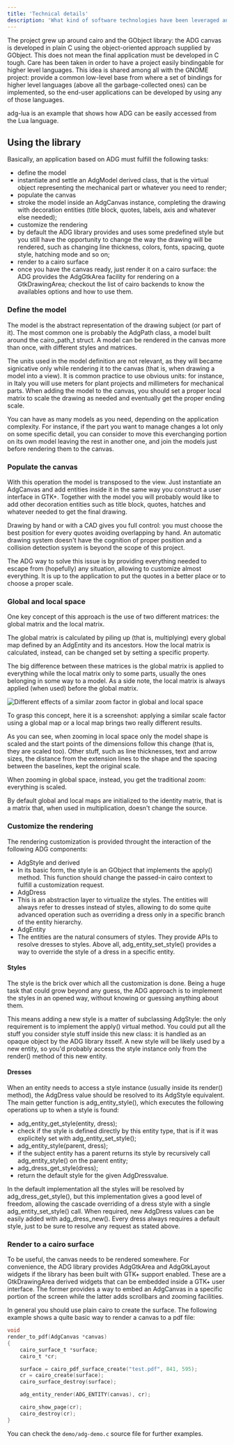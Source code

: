 ```yaml
---
title: 'Technical details'
description: 'What kind of software technologies have been leveraged and the rationale behind these decisions'
---
```

The project grew up around cairo and the GObject library: the ADG canvas is
developed in plain C using the object-oriented approach supplied by GObject.
This does not mean the final application must be developed in C tough. Care has
been taken in order to have a project easily bindingable for higher level
languages. This idea is shared among all with the GNOME project: provide a
common low-level base from where a set of bindings for higher level languages
(above all the garbage-collected ones) can be implemented, so the end-user
applications can be developed by using any of those languages.

adg-lua is an example that shows how ADG can be easily accessed from the Lua
language.

## Using the library

Basically, an application based on ADG must fulfill the following tasks:

* define the model
* instantiate and settle an AdgModel derived class, that is the virtual object
  representing the mechanical part or whatever you need to render;
* populate the canvas
* stroke the model inside an AdgCanvas instance, completing the drawing with
  decoration entities (title block, quotes, labels, axis and whatever else
  needed);
* customize the rendering
* by default the ADG library provides and uses some predefined style but you
  still have the opportunity to change the way the drawing will be rendered,
  such as changing line thickness, colors, fonts, spacing, quote style,
  hatching mode and so on;
* render to a cairo surface
* once you have the canvas ready, just render it on a cairo surface: the ADG
  provides the AdgGtkArea facility for rendering on a GtkDrawingArea; checkout
  the list of cairo backends to know the availables options and how to use
  them.

### Define the model

The model is the abstract representation of the drawing subject (or part of
it). The most common one is probably the AdgPath class, a model built around
the cairo_path_t struct. A model can be rendered in the canvas more than once,
with different styles and matrices.

The units used in the model definition are not relevant, as they will became
signicative only while rendering it to the canvas (that is, when drawing a
model into a view). It is common practice to use obvious units: for instance,
in Italy you will use meters for plant projects and millimeters for mechanical
parts. When adding the model to the canvas, you should set a proper local
matrix to scale the drawing as needed and eventually get the proper ending
scale.

You can have as many models as you need, depending on the application
complexity. For instance, if the part you want to manage changes a lot only on
some specific detail, you can consider to move this everchanging portion on its
own model leaving the rest in another one, and join the models just before
rendering them to the canvas.

### Populate the canvas

With this operation the model is transposed to the view. Just instantiate an
AdgCanvas and add entities inside it in the same way you construct a user
interface in GTK+. Together with the model you will probably would like to add
other decoration entities such as title block, quotes, hatches and whatever
needed to get the final drawing.

Drawing by hand or with a CAD gives you full control: you must choose the best
position for every quotes avoiding overlapping by hand. An automatic drawing
system doesn't have the cognition of proper position and a collision detection
system is beyond the scope of this project.

The ADG way to solve this issue is by providing everything needed to escape
from (hopefully) any situation, allowing to customize almost everything. It is
up to the application to put the quotes in a better place or to choose a proper
scale.

### Global and local space

One key concept of this approach is the use of two different matrices: the
global matrix and the local matrix.

The global matrix is calculated by piling up (that is, multiplying) every
global map defined by an AdgEntity and its ancestors. How the local matrix is
calculated, instead, can be changed set by setting a specific property.

The big difference between these matrices is the global matrix is applied to
everything while the local matrix only to some parts, usually the ones
belonging in some way to a model. As a side note, the local matrix is always
applied (when used) before the global matrix.

![Different effects of a similar zoom factor in global and local space](img/local-global.png)

To grasp this concept, here it is a screenshot: applying a similar scale factor
using a global map or a local map brings two really different results.

As you can see, when zooming in local space only the model shape is scaled and
the start points of the dimensions follow this change (that is, they are scaled
too). Other stuff, such as line thicknesses, text and arrow sizes, the distance
from the extension lines to the shape and the spacing between the baselines,
kept the original scale.

When zooming in global space, instead, you get the traditional zoom: everything
is scaled.

By default global and local maps are initialized to the identity matrix, that
is a matrix that, when used in multiplication, doesn't change the source.

### Customize the rendering

The rendering customization is provided throught the interaction of the
following ADG components:

* AdgStyle and derived
* In its basic form, the style is an GObject that implements the apply()
  method. This function should change the passed-in cairo context to fulfill a
  customization request.
* AdgDress
* This is an abstraction layer to virtualize the styles. The entities will
  always refer to dresses instead of styles, allowing to do some quite advanced
  operation such as overriding a dress only in a specific branch of the entity
  hierarchy.
* AdgEntity
* The entities are the natural consumers of styles. They provide APIs to
  resolve dresses to styles. Above all, adg_entity_set_style() provides a way
  to override the style of a dress in a specific entity.

#### Styles

The style is the brick over which all the customization is done. Being a huge
task that could grow beyond any guess, the ADG approach is to implement the
styles in an opened way, without knowing or guessing anything about them.

This means adding a new style is a matter of subclassing AdgStyle: the only
requirement is to implement the apply() virtual method. You could put all the
stuff you consider style stuff inside this new class: it is handled as an
opaque object by the ADG library itsself. A new style will be likely used by a
new entity, so you'd probably access the style instance only from the render()
method of this new entity.

#### Dresses

When an entity needs to access a style instance (usually inside its render()
method), the AdgDress value should be resolved to its AdgStyle equivalent. The
main getter function is adg_entity_style(), which executes the following
operations up to when a style is found:

* adg_entity_get_style(entity, dress);
* check if the style is defined directly by this entity type, that is if it was
  explicitely set with adg_entity_set_style();
* adg_entity_style(parent, dress);
* if the subject entity has a parent returns its style by recursively call
  adg_entity_style() on the parent entity;
* adg_dress_get_style(dress);
* return the default style for the given AdgDressvalue.

In the default implementation all the styles will be resolved by
adg_dress_get_style(), but this implementation gives a good level of freedom,
allowing the cascade overriding of a dress style with a single
adg_entity_set_style() call. When required, new AdgDress values can be easily
added with adg_dress_new(). Every dress always requires a default style, just
to be sure to resolve any request as stated above.

### Render to a cairo surface

To be useful, the canvas needs to be rendered somewhere. For convenience, the
ADG library provides AdgGtkArea and AdgGtkLayout widgets if the library has
been built with GTK+ support enabled. These are a GtkDrawingArea derived
widgets that can be embedded inside a GTK+ user interface. The former provides
a way to embed an AdgCanvas in a specific portion of the screen while the
latter adds scrollbars and zooming facilities.

In general you should use plain cairo to create the surface. The following
example shows a quite basic way to render a canvas to a pdf file:

```c
void
render_to_pdf(AdgCanvas *canvas)
{
    cairo_surface_t *surface;
    cairo_t *cr;

    surface = cairo_pdf_surface_create("test.pdf", 841, 595);
    cr = cairo_create(surface);
    cairo_surface_destroy(surface);

    adg_entity_render(ADG_ENTITY(canvas), cr);

    cairo_show_page(cr);
    cairo_destroy(cr);
}
```

You can check the `demo/adg-demo.c` source file for further examples.
